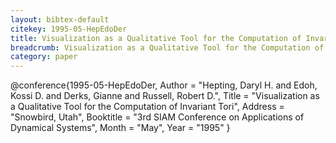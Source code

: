 ```yaml
---
layout: bibtex-default
citekey: 1995-05-HepEdoDer
title: Visualization as a Qualitative Tool for the Computation of Invariant Tori (1995)
breadcrumb: Visualization as a Qualitative Tool for the Computation of Invariant Tori (1995)
category: paper
---
```

@conference{1995-05-HepEdoDer,
	Author =  "Hepting, Daryl H. and Edoh, Kossi D. and Derks, Gianne and Russell, Robert D.",
	Title =  "Visualization as a Qualitative Tool for the Computation of Invariant Tori",
	Address =  "Snowbird, Utah",
	Booktitle =  "3rd SIAM Conference on Applications of Dynamical Systems",
	Month =  "May",
	Year =  "1995"
}
